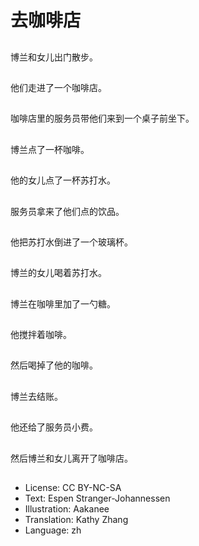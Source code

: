 # 去咖啡店

##
博兰和女儿出门散步。

##
他们走进了一个咖啡店。

##
咖啡店里的服务员带他们来到一个桌子前坐下。

##
博兰点了一杯咖啡。

##
他的女儿点了一杯苏打水。

##
服务员拿来了他们点的饮品。

##
他把苏打水倒进了一个玻璃杯。

##
博兰的女儿喝着苏打水。

##
博兰在咖啡里加了一勺糖。

##
他搅拌着咖啡。

##
然后喝掉了他的咖啡。

##
博兰去结账。

##
他还给了服务员小费。

##
然后博兰和女儿离开了咖啡店。

##
* License: CC BY-NC-SA
* Text: Espen Stranger-Johannessen
* Illustration: Aakanee
* Translation: Kathy Zhang
* Language: zh
